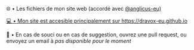 🌐 • Les fichiers de mon site web (accordé avec <a href="https://github.com/anglicus-eu">@anglicus-eu)

💻 • Mon site est accesible principalement sur https://dravox-eu.github.io

📂 • En cas de souci ou en cas de suggestion, ouvrez une pull request, ou envoyez un email à <I>pas disponible pour le moment</I>
